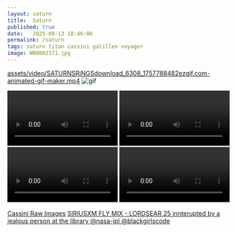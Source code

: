 ```yaml
---
layout: saturn
title:  Saturn
published: true
date:   2025-09-13 18:46:06 
permalink: /saturn 
tags: saturn titan cassini galilleo voyager
image: W00002171.jpg
---
```


[assets/video/SATURNSRiNGSdownload_6308_1757788482ezgif.com-animated-gif-maker.mp4](https://ia801006.us.archive.org/10/items/vid-20250910-135146/SATURNSRiNGSdownload_6308_1757788482ezgif.com-animated-gif-maker.gif)
![gif](https://ia801006.us.archive.org/10/items/vid-20250910-135146/SATURNSRiNGSdownload_6308_1757788482ezgif.com-animated-gif-maker.gif)


<div clas="tupperware">


  <video controls width="250">
  <source src="https://raw.githubusercontent.com/ThakaRashard/rashardmro/refs/heads/master/assets/video/ringtransmission.mp4" type="video/mp4" />
  <source src="https://raw.githubusercontent.com/ThakaRashard/rashardmro/refs/heads/master/assets/video/ringtransmission.mp4" type="video/mp4" />


</video>


<video controls width="250">
  <source src="https://raw.githubusercontent.com/ThakaRashard/rashardmro/refs/heads/master/assets/video/cassini_ring_examination_2009.mp4" type="video/mp4" />
  <source src="https://raw.githubusercontent.com/ThakaRashard/rashardmro/refs/heads/master/assets/video/cassini_ring_examination_2009.mp4" type="video/mp4" />


</video>

<video controls width="250">
  <source src="https://raw.githubusercontent.com/ThakaRashard/rashardmro/refs/heads/master/assets/video/SATURNSRiNGSdownload_6308_1757788482ezgif.com-animated-gif-maker.mp4" type="video/mp4" />
  <source src="https://raw.githubusercontent.com/ThakaRashard/rashardmro/refs/heads/master/assets/video/SATURNSRiNGSdownload_6308_1757788482ezgif.com-animated-gif-maker.mp4" type="video/mp4" />


</video>

  <video controls width="250">
  <source src="https://raw.githubusercontent.com/ThakaRashard/rashardmro/refs/heads/master/assets/video/saturn_light_changes-ezgif.com-gif-to-mp4-converter.mp4" type="video/mp4" />
  <source src="https://raw.githubusercontent.com/ThakaRashard/rashardmro/refs/heads/master/assets/video/saturn_light_changes-ezgif.com-gif-to-mp4-converter.mp4" type="video/mp4" />


</video>

</div>


[Cassini Raw Images](https://solarsystem.nasa.gov/cassini-raw-images/)
[SIRIUSXM FLY MIX - LORDSEAR 25 innterupted by a jealous person at the library @nasa-jpl @blackgirlscode](https://soundcloud.com/djlordsear/siriusxm-fly-mix-lordsear-25)
